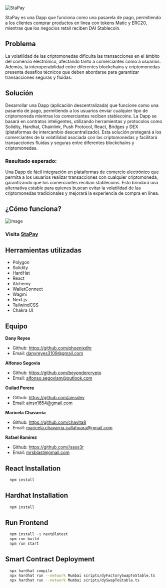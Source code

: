![StaPay](https://drive.google.com/uc?export=download&id=1-YhSFbbwbqh49nUZZcgSHKYoGxNGfRix)

StaPay es una Dapp que funciona como una pasarela de pago, permitiendo a los clientes comprar productos en linea con tokens Matic y ERC20, mientras que los negocios retail reciben DAI Stablecoin.

## Problema

La volatilidad de las criptomonedas dificulta las transacciones en el ámbito del comercio electrónico, afectando tanto a comerciantes como a usuarios. Además, la interoperabilidad entre diferentes blockchains y criptomonedas presenta desafíos técnicos que deben abordarse para garantizar transacciones seguras y fluidas.

## Solución

Desarrollar una Dapp (aplicación descentralizada) que funcione como una pasarela de pago, permitiendo a los usuarios enviar cualquier tipo de criptomoneda mientras los comerciantes reciben stablecoins. La Dapp se basará en contratos inteligentes, utilizando herramientas y protocolos como Solidity, Hardhat, Chainlink, Push Protocol, React, Bridges y DEX (plataformas de intercambio descentralizado). Esta solución protegerá a los comerciantes de la volatilidad asociada con las criptomonedas y facilitará transacciones fluidas y seguras entre diferentes blockchains y criptomonedas.

### Resultado esperado:

Una Dapp de fácil integración en plataformas de comercio electrónico que permita a los usuarios realizar transacciones con cualquier criptomoneda, garantizando que los comerciantes reciban stablecoins. Esto brindará una alternativa estable para quienes buscan evitar la volatilidad de las criptomonedas tradicionales y mejorará la experiencia de compra en línea.


## ¿Cómo funciona?

![image](https://drive.google.com/uc?export=download&id=1F9OHTUqStRY0i9Vfmb7Kw-YpvOmuy3Xx)

### Visita [StaPay](https://stable-pay-ten.vercel.app)

## Herramientas utilizadas

  - Polygon
  - Solidity
  - HardHat
  - React
  - Alchemy
  - WalletConnect
  - Wagmi
  - Next.js
  - TailwindCSS
  - Chakra UI

## Equipo

**Dany Reyes**
  - Github: https://github.com/phoenixdhr
  - Email: danyreyes3109@gmail.com

**Alfonso Segovia**
  - Github: https://github.com/beyondercrypto
  - Email: alfonso.segoviam@outlook.com

**Guilad Perera**
  - Github: https://github.com/ainsdev
  - Email: ainsn1654@gmail.com

**Maricela Chavarria**
  - Github: https://github.com/chavita8
  - Email: maricela.chavarria.callahuara@gmail.com

**Rafael Ramirez**
  - Github: https://github.com//sass3r
  - Email: mrsblast@gmail.com

## React Installation

```bash
  npm install
```

## Hardhat Installation

```bash
  npm install
```

## Run Frontend

```bash
  npm install -g next@latest
  npm run build
  npm run start
```

## Smart Contract Deployment

```bash
  npx hardhat compile
  npx hardhat run --network Mumbai scripts/dyFactorySwapToStable.ts 
  npx hardhat run --network Mumbai scripts/dySwapToStable.ts
```
